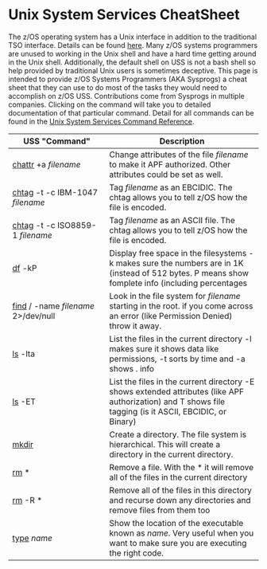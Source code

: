 # Unix System Services CheatSheet
The z/OS operating system has a Unix interface in addition to the traditional TSO interface. Details can be found [here](https://en.wikipedia.org/wiki/UNIX_System_Services). Many z/OS systems programmers are unused to working in the Unix shell and have a hard time getting around in the Unix shell. Additionally, the default shell on USS is not a bash shell so help provided by traditional Unix users is sometimes deceptive. This page is intended to provide z/OS Systems Programmers (AKA Sysprogs) a cheat sheet that they can use to do most of the tasks they would need to accomplish on z/OS USS. Contributions come from Sysprogs in multiple companies. Clicking on the command will take you to detailed documentation of that particular command. Detail for all commands can be found in the [Unix System Services Command Reference](https://www-01.ibm.com/servers/resourcelink/svc00100.nsf/pages/zOSV2R3SA232280/$file/bpxa500_v2r3.pdf).



| USS "Command" | Description                                                                                                                                   |
|---------------|-----------------------------------------------------------------------------------------------------------------------------------------------|
|<img width="400"/> [chattr](https://www.ibm.com/docs/en/zos/2.1.0?topic=descriptions-chattr) +a *filename*| Change attributes of the file *filename* to make it APF authorized. Other attributes could be set as well.|
| [chtag](https://www.ibm.com/docs/en/zos/2.1.0?topic=descriptions-chtag-change-file-tag-information) -t -c IBM-1047 *filename*| Tag *filename* as an EBCIDIC. The chtag allows you to tell z/OS how the file is encoded.|
| [chtag](https://www.ibm.com/docs/en/zos/2.1.0?topic=descriptions-chtag-change-file-tag-information) -t -c ISO8859-1 *filename* | Tag *filename* as an ASCII file. The chtag allows you to tell z/OS how the file is encoded.|
| [df](https://www.ibm.com/docs/en/zos/2.1.0?topic=scd-df-display-amount-free-space-in-file-system) -kP | Display free space in the filesystems -k makes sure the numbers are in 1K (instead of 512 bytes. P means show fomplete info (including percentages |
|[find](https://www.ibm.com/docs/en/SSLTBW_2.1.0/com.ibm.zos.v2r1.bpxa500/find.htm) / -name *filename* 2>/dev/null| Look in the file system for *filename* starting in the root. if you come across an error (like Permission Denied) throw it away. |
| [ls](https://www.ibm.com/docs/en/SSLTBW_2.1.0/com.ibm.zos.v2r1.bpxa500/lscmd.htm) -lta | List the files in the current directory -l makes sure it shows data like permissions, -t sorts by time and -a shows . info|
| [ls](https://www.ibm.com/docs/en/SSLTBW_2.1.0/com.ibm.zos.v2r1.bpxa500/lscmd.htm) -ET | List the files in the current directory -E shows extended attributes (like APF authorization) and T shows file tagging (is it ASCII, EBCIDIC, or Binary)|
| [mkdir](https://www.ibm.com/docs/en/SSLTBW_2.1.0/com.ibm.zos.v2r1.bpxa500/mkdir.htm) | Create a directory. The file system is hierarchical. This will create a directory in the current directory. |
| [rm](https://www.ibm.com/docs/en/SSLTBW_2.1.0/com.ibm.zos.v2r1.bpxa500/rm.htm) * | Remove a file. With the * it will remove all of the files in the current directory |
| [rm](https://www.ibm.com/docs/en/SSLTBW_2.1.0/com.ibm.zos.v2r1.bpxa500/rm.htm) -R * | Remove all of the files in this directory and recurse down any directories and remove files from them too|
| [type](https://www.ibm.com/docs/en/SSLTBW_2.1.0/com.ibm.zos.v2r1.bpxa500/type.htm) *name* | Show the location of the executable known as *name*. Very useful when you want to make sure you are executing the right code.|
